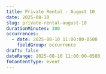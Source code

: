 ```yaml
---
title: Private Rental - August 10
date: 2025-08-10
slug: private-rental-august-10
durationMinutes: 300
occurrences:
  - date: 2025-08-10 11:00:00-0500
    fieldGroup: occurrence
draft: false
dateRange: 2025-08-10 11:00:00-0500
fmContentType: event
---
```

